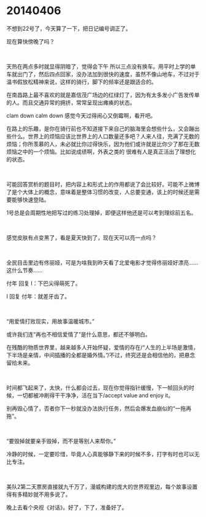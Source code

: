 # 20140406

不想到22号了，今天算了一下，把日记编号调正了。

现在算快傍晚了吗？

<br/>

天热在两点多时就显得阴暗了，觉得会下午 所以三点没有换车。用平时上学的单车就出门了，然后四点回家，没办法加到很快的速度，虽然不像山地车，不过对于温书假放松精神来说，这样的骑行，脚下的频率还是跟适合的。

在南昌路上最不喜欢的就是嘉信茂广场边的红绿灯了，因为有太多发小广告发传单的人。而且交通异常的拥挤，常常呈现出瘫痪的状态。

clam down calm down 感觉今天过得闹心又倒霉啊，看开吧。

在路上的乐趣，是你在骑行前也不知道接下来自己的脑海里会想些什么，又会蹦出些什么。世界上的烦恼应该比世界上的人口数量还多吧？人来人往，充满了无数的烦恼；你所羡慕的人，未必就比你过得快乐，因为他们或许就是比你少了那在无数烦恼之中的一个烦恼。比如说成绩啊，外表之类的 很难有人是真正活出了理想化的状态。

<br/>

可能回答赏析的题目时，把内容上和形式上的作用都说了会比较好。可能不上微博了是个大体上的概念，意味着是整体习惯的改变，人总要变通，该上的时候还是需要能够快速登陆。

 1号总是会周期性地把写过的练习处理掉，即便这样他还是可以考到理综前五名。

<br/>

感觉皮肤有点变黑了，看是夏天快到了，现在天可以亮一点吗？

<br/>

全民目击里边有佟丽娅，可是为啥我到昨天看了北爱电影才觉得佟丽娅好漂亮…… 这什么节奏……

付年 回复 I：下巴尖得萌死了。

I 回复 付年：就差牙齿了。

<br/>

“用爱情打败现实，用故事温暖城市。”

或许我们连“再也不相信爱情了”是什么意思，都还不够明白。

在残酷的物质世界里，越来越多人开始怀疑，爱情的存在/“人生的上半场是激情，下半场是亲情，中间插播的全都是婚外情。”/不过，终究还是会相信他的，把悬念留给未来。

<br/>

时间都飞起来了，太快，什么都会过去，现在你觉得指针缓慢，下一帧回头的时候，一切都被冲刷得干干净净，活在当下/accept value and enjoy it。

别再毁心情了，否者你下一秒就没办法执行任务，然后会爆发血崩似的“一拖再拖”。

<br/>

“要毁掉就要亲手毁掉，而不是等别人来帮你。”

冷静的时候，一定要珍惜，毕竟人心真能够静下来的时候不多，打字有时也可以无比专注。

<br/>

美队2第二天票房直接就九千万了，漫威构建的庞大的世界观里边，每个故事设置得有多精妙就不用多说了。

晚上去看个央视《对话》。好了，下了，准备好了。